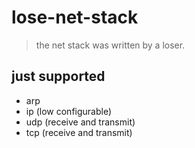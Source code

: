 # lose-net-stack

> the net stack was written by a loser.

## just supported

- arp
- ip (low configurable)
- udp (receive and transmit)
- tcp (receive and transmit)
